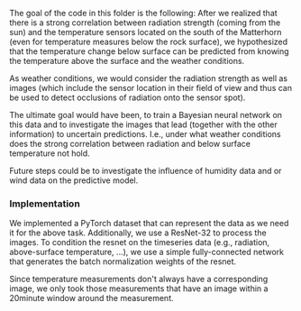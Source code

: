 The goal of the code in this folder is the following: After we realized that there is a strong correlation between radiation strength (coming from the sun) and the temperature sensors located on the south of the Matterhorn (even for temperature measures below the rock surface), we hypothesized that the temperature change below surface can be predicted from knowing the temperature above the surface and the weather conditions. 

As weather conditions, we would consider the radiation strength as well as images (which include the sensor location in their field of view and thus can be used to detect occlusions of radiation onto the sensor spot).

The ultimate goal would have been, to train a Bayesian neural network on this data and to investigate the images that lead (together with the other information) to uncertain predictions. I.e., under what weather conditions does the strong correlation between radiation and below surface temperature not hold.

Future steps could be to investigate the influence of humidity data and or wind data on the predictive model.

### Implementation

We implemented a PyTorch dataset that can represent the data as we need it for the above task. Additionally, we use a ResNet-32 to process the images. To condition the resnet on the timeseries data (e.g., radiation, above-surface temperature, ...), we use a simple fully-connected network that generates the batch normalization weights of the resnet.

Since temperature measurements don't always have a corresponding image, we only took those measurements that have an image within a 20minute window around the measurement.
